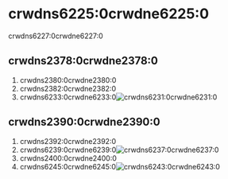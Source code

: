 ---
---

# crwdns6225:0crwdne6225:0

crwdns6227:0crwdne6227:0

## crwdns2378:0crwdne2378:0
1. crwdns2380:0crwdne2380:0
1. crwdns2382:0crwdne2382:0
1. crwdns6233:0crwdne6233:0![crwdns6231:0crwdne6231:0](crwdns6229:0crwdne6229:0)

## crwdns2390:0crwdne2390:0
1. crwdns2392:0crwdne2392:0
1. crwdns6239:0crwdne6239:0![crwdns6237:0crwdne6237:0](crwdns6235:0crwdne6235:0)
1. crwdns2400:0crwdne2400:0
1. crwdns6245:0crwdne6245:0![crwdns6243:0crwdne6243:0](crwdns6241:0crwdne6241:0)
